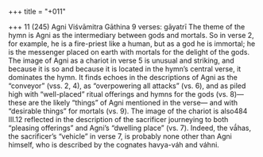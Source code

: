 +++
title = "+011"

+++
11 (245)
Agni
Viśvāmitra Gāthina
9 verses: gāyatrī
The theme of the hymn is Agni as the intermediary between gods and mortals. So  in verse 2, for example, he is a fire-priest like a human, but as a god he is immortal;  he is the messenger placed on earth with mortals for the delight of the gods. The  image of Agni as a chariot in verse 5 is unusual and striking, and because it is so  and because it is located in the hymn’s central verse, it dominates the hymn. It finds  echoes in the descriptions of Agni as the “conveyor” (vss. 2, 4), as “overpowering  all attacks” (vs. 6), and as piled high with “well-placed” ritual offerings and hymns  for the gods (vs. 8)—these are the likely “things” of Agni mentioned in the verse— and with “desirable things” for mortals (vs. 9). The image of the chariot is also484 III.12
reflected in the description of the sacrificer journeying to both “pleasing offerings”  and Agni’s “dwelling place” (vs. 7). Indeed, the vā́has, the sacrificer’s “vehicle” in  verse 7, is probably none other than Agni himself, who is described by the cognates  havya-váh and váhni.